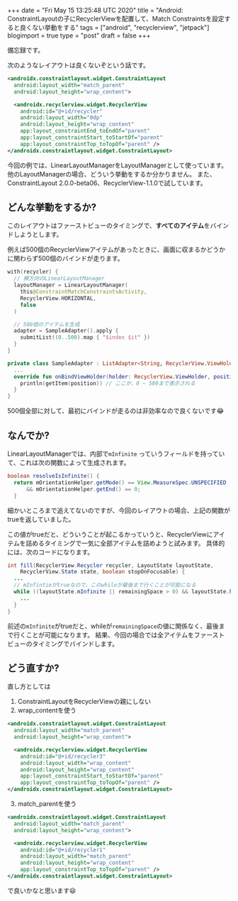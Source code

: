 +++
date = "Fri May 15 13:25:48 UTC 2020"
title = "Android: ConstraintLayoutの子にRecyclerViewを配置して、Match Constraintsを設定すると良くない挙動をする"
tags = ["android", "recyclerview", "jetpack"]
blogimport = true
type = "post"
draft = false
+++

備忘録です。

次のようなレイアウトは良くないぞという話です。

```xml
<androidx.constraintlayout.widget.ConstraintLayout
  android:layout_width="match_parent"
  android:layout_height="wrap_content">

  <androidx.recyclerview.widget.RecyclerView
    android:id="@+id/recycler"
    android:layout_width="0dp"
    android:layout_height="wrap_content"
    app:layout_constraintEnd_toEndOf="parent"
    app:layout_constraintStart_toStartOf="parent"
    app:layout_constraintTop_toTopOf="parent" />
</androidx.constraintlayout.widget.ConstraintLayout>
```

今回の例では、LinearLayoutManagerをLayoutManagerとして使っています。他のLayoutManagerの場合、どういう挙動をするか分かりません。
また、ConstraintLayout 2.0.0-beta06、RecyclerView-1.1.0で試しています。


## どんな挙動をするか?

このレイアウトはファーストビューのタイミングで、**すべてのアイテム**をバインドしようとします。

例えば500個のRecyclerViewアイテムがあったときに、画面に収まるかどうかに関わらず500個のバインドが走ります。

```kotlin
with(recycler) {
  // 横方向のLinearLayoutManager
  layoutManager = LinearLayoutManager(
    this@ConstraintMatchConstraintsActivity,
    RecyclerView.HORIZONTAL,
    false
  )

  // 500個のアイテムを生成
  adapter = SampleAdapter().apply {
    submitList((0..500).map { "$index $it" })
  }
}

private class SampleAdapter : ListAdapter<String, RecyclerView.ViewHolder>(...) {
  ...
  override fun onBindViewHolder(holder: RecyclerView.ViewHolder, position: Int) {
    println(getItem(position)) // ここが、0 ~ 500まで表示される
  }
}
```

500個全部に対して、最初にバインドが走るのは非効率なので良くないです😂

## なんでか?

LinearLayoutManagerでは、内部で`mInfinite` っていうフィールドを持っていて、これは次の関数によって生成されます。

```java
boolean resolveIsInfinite() {
  return mOrientationHelper.getMode() == View.MeasureSpec.UNSPECIFIED
      && mOrientationHelper.getEnd() == 0;
  }
```

細かいところまで追えてないのですが、今回のレイアウトの場合、上記の関数がtrueを返していました。

この値がtrueだと、どういうことが起こるかっていうと、RecyclerViewにアイテムを詰めるタイミングで一気に全部アイテムを詰めようと試みます。
具体的には、次のコードになります。

```java
int fill(RecyclerView.Recycler recycler, LayoutState layoutState,
    RecyclerView.State state, boolean stopOnFocusable) {
  ...
  // mInfintieがtrueなので、このwhileが最後まで行くことが可能になる
  while ((layoutState.mInfinite || remainingSpace > 0) && layoutState.hasMore(state)) {
    ...
  }
}
```

前述の`mInfinite`がtrueだと、whileが`remainingSpace`の値に関係なく、最後まで行くことが可能になります。
結果、今回の場合では全アイテムをファーストビューのタイミングでバインドします。

## どう直すか?

直し方としては

1. ConstraintLayoutをRecyclerViewの親にしない
2. wrap_contentを使う

```xml
<androidx.constraintlayout.widget.ConstraintLayout
  android:layout_width="match_parent"
  android:layout_height="wrap_content">

  <androidx.recyclerview.widget.RecyclerView
    android:id="@+id/recycler3"
    android:layout_width="wrap_content"
    android:layout_height="wrap_content"
    app:layout_constraintStart_toStartOf="parent"
    app:layout_constraintTop_toTopOf="parent" />
</androidx.constraintlayout.widget.ConstraintLayout>
```

3. match_parentを使う

```xml
<androidx.constraintlayout.widget.ConstraintLayout
  android:layout_width="match_parent"
  android:layout_height="wrap_content">

  <androidx.recyclerview.widget.RecyclerView
    android:id="@+id/recycler1"
    android:layout_width="match_parent"
    android:layout_height="wrap_content"
    app:layout_constraintTop_toTopOf="parent" />
</androidx.constraintlayout.widget.ConstraintLayout>
```


で良いかなと思います😃
